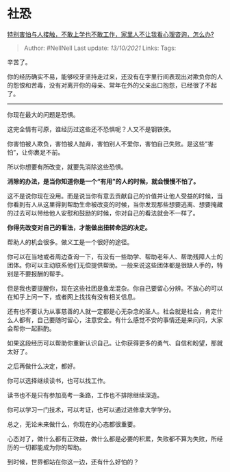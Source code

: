 # 社恐
[特别害怕与人接触，不敢上学也不敢工作，家里人不让我看心理咨询，怎么办?](https://www.zhihu.com/question/491892975/answer/2166518347)

> Author: #NellNell 
Last update: *13/10/2021* 
Links:
Tags:    
  

辛苦了。

你的经历确实不易，能够咬牙坚持走过来，还没有在字里行间表现出对欺负你的人的怨恨和苦毒，没有对离开你的母亲、常年在外的父亲出口抱怨，已经很了不起了。

---

你现在最大的问题是恐惧。

这完全情有可原，谁经历过这些还不恐惧呢？人又不是钢铁侠。

你害怕被人欺负，害怕被人抛弃，害怕别人不爱你，害怕自己失败。是这些“害怕”，让你裹足不前。

所以你想要有所改变，就要先消除这些恐惧。

**消除的办法，是当你知道你是一个“有用”的人的时候，就会慢慢不怕了。**

这不是说你现在没用。而是说当你有意去贡献自己的价值并让他人受益的时候，当你看到有人从这里得到帮助生命被改变的时候，当你发现那些想要逃离、想要掩藏的过去可以带给他人安慰和鼓励的时候，你对自己的看法就会不一样了。

**你得先改变对自己的看法，才能做出扭转命运的决定。**

帮助人的机会很多。做义工是一个很好的途径。

你可以在当地或者周边查询一下，有没有一些助学、帮助老年人、帮助残障人士的团体。你可以主动联系他们无偿提供帮助。一般来说这些团体都是很缺人手的，特别是不要报酬的帮手。

但是我也要提醒你，现在这些社团是鱼龙混杂。你自己要留心分辨。不放心的可以在知乎上问一下，或者网上找找有没有相关信息。

还有也不要认为从事慈善的人就一定都是心无杂念的圣人。社会就是社会，肯定什么人都有，自己要随时留心，注意安全。有什么感觉不安的事情还是来问问，大家会帮你一起斟酌。

如果这段经历可以帮助你重新认识自己。让你获得更多的勇气、自信和盼望，那就太好了。

之后再做什么决定，都好。

你可以选择继续读书，也可以找工作。

读书也不是只有参加高考一条路，工作也不排除继续深造。

你可以学习一门技术，可以考证，也可以通过进修拿大学学分。

总之，无论未来做什么，你现在的心态都很重要。

心态对了，做什么都有正效益，做什么都是必要的积累，失败都不算为失败，所经历的一切都能成为你的帮助。

到时候，世界都站在你这一边，还有什么好怕的？